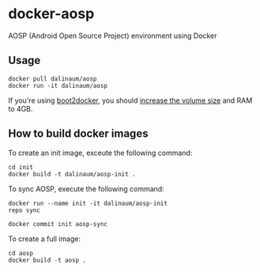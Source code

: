 docker-aosp
===========

AOSP (Android Open Source Project) environment using Docker

Usage
-----
````
docker pull dalinaum/aosp
docker run -it dalinaum/aosp
````

If you're using	[boot2docker](https://docker.com/), you should [increase the volume size](https://docs.docker.com/articles/b2d_volume_resize/) and RAM to 4GB.


How to build docker images
--------------------------

To create an init image, exceute the following command:
````
cd init
docker build -t dalinaum/aosp-init .
````

To sync AOSP, execute the following command:
````
docker run --name init -it dalinaum/aosp-init
repo sync
````

````
docker commit init aosp-sync
````

To create a full image:
````
cd aosp
docker build -t aosp .
`````

